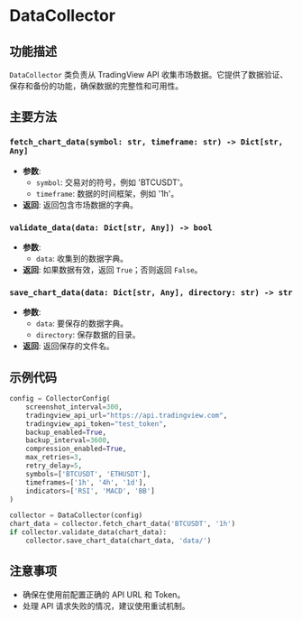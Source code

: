 # DataCollector

## 功能描述
`DataCollector` 类负责从 TradingView API 收集市场数据。它提供了数据验证、保存和备份的功能，确保数据的完整性和可用性。

## 主要方法

### `fetch_chart_data(symbol: str, timeframe: str) -> Dict[str, Any]`
- **参数**:
  - `symbol`: 交易对的符号，例如 'BTCUSDT'。
  - `timeframe`: 数据的时间框架，例如 '1h'。
- **返回**: 返回包含市场数据的字典。

### `validate_data(data: Dict[str, Any]) -> bool`
- **参数**:
  - `data`: 收集到的数据字典。
- **返回**: 如果数据有效，返回 `True`；否则返回 `False`。

### `save_chart_data(data: Dict[str, Any], directory: str) -> str`
- **参数**:
  - `data`: 要保存的数据字典。
  - `directory`: 保存数据的目录。
- **返回**: 返回保存的文件名。

## 示例代码
```python
config = CollectorConfig(
    screenshot_interval=300,
    tradingview_api_url="https://api.tradingview.com",
    tradingview_api_token="test_token",
    backup_enabled=True,
    backup_interval=3600,
    compression_enabled=True,
    max_retries=3,
    retry_delay=5,
    symbols=['BTCUSDT', 'ETHUSDT'],
    timeframes=['1h', '4h', '1d'],
    indicators=['RSI', 'MACD', 'BB']
)

collector = DataCollector(config)
chart_data = collector.fetch_chart_data('BTCUSDT', '1h')
if collector.validate_data(chart_data):
    collector.save_chart_data(chart_data, 'data/')
```

## 注意事项
- 确保在使用前配置正确的 API URL 和 Token。
- 处理 API 请求失败的情况，建议使用重试机制。 